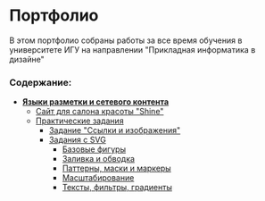 # Портфолио

В этом портфолио собраны работы за все время обучения в университете ИГУ на направлении "Прикладная информатика в дизайне"

### Содержание:
- **[Языки разметки и сетевого контента](https://github.com/ktoropova17/Portfolio/tree/main/Network%20content%20markup%20languages)**
    - [Сайт для салона красоты "Shine"](https://github.com/ktoropova17/Portfolio/tree/main/Network%20content%20markup%20languages/Shine%20Website)
    - [Практические задания](https://github.com/ktoropova17/Portfolio/tree/main/Network%20content%20markup%20languages/Practice%20tasks)
        - [Задание "Ссылки и изображения"](https://github.com/ktoropova17/Portfolio/tree/main/Network%20content%20markup%20languages/Practice%20tasks/Links%20and%20images)
        - [Задания с SVG](https://github.com/ktoropova17/Portfolio/tree/main/Network%20content%20markup%20languages/Practice%20tasks/SVG)
            - [Базовые фигуры](https://github.com/ktoropova17/Portfolio/tree/main/Network%20content%20markup%20languages/Practice%20tasks/SVG/Base%20Figures)
            - [Заливка и обводка](https://github.com/ktoropova17/Portfolio/tree/main/Network%20content%20markup%20languages/Practice%20tasks/SVG/Fill%20and%20Stroke)
            - [Паттерны, маски и маркеры](https://github.com/ktoropova17/Portfolio/tree/main/Network%20content%20markup%20languages/Practice%20tasks/SVG/Patterns%2C%20masks%20and%20markers)
            - [Масштабирование](https://github.com/ktoropova17/Portfolio/tree/main/Network%20content%20markup%20languages/Practice%20tasks/SVG/Scaling)
            - [Тексты, фильтры, градиенты](https://github.com/ktoropova17/Portfolio/tree/main/Network%20content%20markup%20languages/Practice%20tasks/SVG/Text%2C%20filters%20and%20gradients)